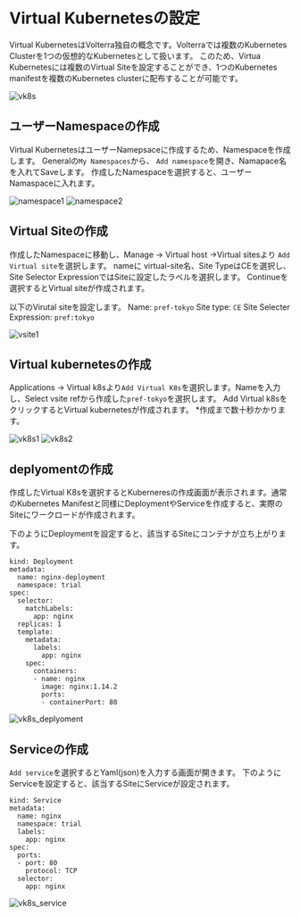 # Virtual Kubernetesの設定

Virtual KubernetesはVolterra独自の概念です。Volterraでは複数のKubernetes Clusterを1つの仮想的なKubernetesとして扱います。
このため、Virtua Kubernetesには複数のVirtual Siteを設定することができ、1つのKubernetes manifestを複数のKubernetes clusterに配布することが可能です。

![vk8s](./pics/vk8s.png)

## ユーザーNamespaceの作成

Virtual KubernetesはユーザーNamepsaceに作成するため、Namespaceを作成します。
Generalの`My Namespaces`から、 `Add namespace`を開き、Namapace名を入れてSaveします。
作成したNamespaceを選択すると、ユーザーNamaspaceに入れます。

![namespace1](./pics/namespace1.png)
![namespace2](./pics/namespace2.png)

## Virtual Siteの作成

作成したNamespaceに移動し、Manage -> Virtual host ->Virtual sitesより `Add Virtual site`を選択します。
nameに virtual-site名、Site TypeはCEを選択し、Site Selector ExpressionではSiteに設定したラベルを選択します。 Continueを選択するとVirtual siteが作成されます。

以下のVirutal siteを設定します。
Name: `pref-tokyo`
Site type: `CE`
Site Selecter Expression: `pref:tokyo`

![vsite1](./pics/vsite1.png)

## Virtual kubernetesの作成

Applications -> Virtual k8sより`Add Virtual K8s`を選択します。Nameを入力し、Select vsite refから作成した`pref-tokyo`を選択します。 Add Virtual k8sをクリックするとVirtual kubernetesが作成されます。
*作成まで数十秒かかります。

![vk8s1](./pics/vk8s1.png)
![vk8s2](./pics/vk8s2.png)

## deplyomentの作成

作成したVirtual K8sを選択するとKuberneresの作成画面が表示されます。通常のKubernetes Manifestと同様にDeploymentやServiceを作成すると、実際のSiteにワークロードが作成されます。

下のようにDeploymentを設定すると、該当するSiteにコンテナが立ち上がります。

```apiVersion: apps/v1
kind: Deployment
metadata:
  name: nginx-deployment
  namespace: trial
spec:
  selector:
    matchLabels:
      app: nginx
  replicas: 1
  template:
    metadata:
      labels:
        app: nginx
    spec:
      containers:
      - name: nginx
        image: nginx:1.14.2
        ports:
        - containerPort: 80
```

![vk8s_deplyoment](./pics/vk8s_deployment.png)

## Serviceの作成

`Add service`を選択するとYaml(json)を入力する画面が開きます。
下のようにServiceを設定すると、該当するSiteにServiceが設定されます。

```apiVersion: v1
kind: Service
metadata:
  name: nginx
  namespace: trial
  labels:
    app: nginx
spec:
  ports:
  - port: 80
    protocol: TCP
  selector:
    app: nginx
```

![vk8s_service](./pics/vk8s_service.png)
